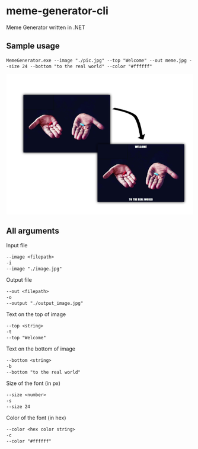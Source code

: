 # meme-generator-cli
Meme Generator written in .NET

## Sample usage
```
MemeGenerator.exe --image "./pic.jpg" --top "Welcome" --out meme.jpg --size 24 --bottom "to the real world" --color "#ffffff"
```
![Sample usage](sample.png)

## All arguments
Input file
```
--image <filepath>
-i
--image "./image.jpg"

```
Output file
```
--out <filepath>
-o
--output "./output_image.jpg"
```

Text on the top of image
```
--top <string>
-t
--top "Welcome"
```

Text on the bottom of image
```
--bottom <string>
-b
--bottom "to the real world"
```

Size of the font (in px)
```
--size <number>
-s
--size 24
```

Color of the font (in hex)
```
--color <hex color string>
-c
--color "#ffffff"
```
